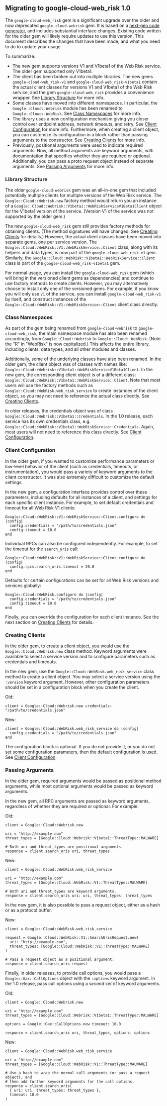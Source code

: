 ## Migrating to google-cloud-web_risk 1.0

The `google-cloud-web_risk` gem is a significant upgrade over the older and now
deprecated `google-cloud-webrisk` gem. It is based on a
[next-gen code generator](https://github.com/googleapis/gapic-generator-ruby),
and includes substantial interface changes. Existing code written for the older
gem will likely require updates to use this version. This document describes
the changes that have been made, and what you need to do to update your usage.

To summarize:

 *  The new gem supports versions V1 and V1beta1 of the Web Risk service. The
    older gem supported only V1beta1.
 *  The client has been broken out into multiple libraries. The new gems
    `google-cloud-web_risk-v1` and `google-cloud-web_risk-v1beta1` contain the
    actual client classes for versions V1 and V1beta1 of the Web Risk service,
    and the gem `google-cloud-web_risk` provides a convenience wrapper.
    See [Library Structure](#library-structure) for more info.
 *  Some classes have moved into different namespaces. In particular, the
    `Google::Cloud::Webrisk` module has been renamed to `Google::Cloud::WebRisk`.
    See [Class Namespaces](#class-namespaces) for more info.
 *  The library uses a new configuration mechanism giving you closer control
    over endpoint address, network timeouts, and retry. See
    [Client Configuration](#client-configuration) for more info. Furthermore,
    when creating a client object, you can customize its configuration in a
    block rather than passing arguments to the constructor. See
    [Creating Clients](#creating-clients) for more info.
 *  Previously, positional arguments were used to indicate required arguments.
    Now, all method arguments are keyword arguments, with documentation that
    specifies whether they are required or optional. Additionally, you can pass
    a proto request object instead of separate arguments. See
    [Passing Arguments](#passing-arguments) for more info.

### Library Structure

The older `google-cloud-webrisk` gem was an all-in-one gem
that included potentially multiple clients for multiple versions of the
Web Risk service. The `Google::Cloud::Webrisk.new` factory method would
return you an instance of a `Google::Cloud::Webrisk::V1beta1::WebRiskServiceV1Beta1Client`
object for the V1beta1 version of the service. (Version V1 of the service was
not supported by the older gem.)

The new `google-cloud-web_risk` gem still provides factory
methods for obtaining clients. (The method signatures will have changed. See
[Creating Clients](#creating-clients) for details.) However, the actual client
classes have been moved into separate gems, one per service version. The
`Google::Cloud::WebRisk::V1::WebRiskService::Client` class, along with its
helpers and data types, is now part of the `google-cloud-web_risk-v1` gem.
Similarly, the `Google::Cloud::WebRisk::V1beta1::WebRiskService::Client`
class is part of the `google-cloud-web_risk-v1beta1` gem.

For normal usage, you can install the `google-cloud-web_risk` gem
(which will bring in the versioned client gems as dependencies) and continue to
use factory methods to create clients. However, you may alternatively choose to
install only one of the versioned gems. For example, if you know you will only
use `V1` of the service, you can install `google-cloud-web_risk-v1` by
itself, and construct instances of the
`Google::Cloud::WebRisk::V1::WebRiskService::Client` client class directly.

### Class Namespaces

As part of the gem being renamed from `google-cloud-webrisk` to
`google-cloud-web_risk`, the main namespace module has also been renamed
accordingly, from `Google::Cloud::Webrisk` to `Google::Cloud::WebRisk`. (Note
the "R" in "WebRisk" is now capitalized.) This affects the entire library,
including clients, data types, and all other modules and classes.

Additionally, some of the underlying classes have also been renamed.
In the older gem, the client object was of classes with names like:
`Google::Cloud::Webrisk::V1beta1::WebRiskServiceV1Beta1Client`.
In the new gem, the corresponding client object is of a different class:
`Google::Cloud::WebRisk::V1beta1::WebRiskService::Client`.
Note that most users will use the factory methods such as
`Google::Cloud::WebRisk.web_risk_service` to create instances of the client object,
so you may not need to reference the actual class directly.
See [Creating Clients](#creating-clients).

In older releases, the credentials object was of class
`Google::Cloud::Webrisk::V1beta1::Credentials`.
In the 1.0 release, each service has its own credentials class, e.g.
`Google::Cloud::WebRisk::V1beta1::WebRiskService::Credentials`.
Again, most users will not need to reference this class directly.
See [Client Configuration](#client-configuration).

### Client Configuration

In the older gem, if you wanted to customize performance parameters or
low-level behavior of the client (such as credentials, timeouts, or
instrumentation), you would pass a variety of keyword arguments to the client
constructor. It was also extremely difficult to customize the default settings.

In the new gem, a configuration interface provides control over these
parameters, including defaults for all instances of a client, and settings for
each specific client instance. For example, to set default credentials and
timeout for all Web Risk V1 clients:

```
Google::Cloud::WebRisk::V1::WebRiskService::Client.configure do |config|
  config.credentials = "/path/to/credentials.json"
  config.timeout = 10.0
end
```

Individual RPCs can also be configured independently. For example, to set the
timeout for the `search_uris` call:

```
Google::Cloud::WebRisk::V1::WebRiskService::Client.configure do |config|
  config.rpcs.search_uris.timeout = 20.0
end
```

Defaults for certain configurations can be set for all Web Risk versions and
services globally:

```
Google::Cloud::WebRisk.configure do |config|
  config.credentials = "/path/to/credentials.json"
  config.timeout = 10.0
end
```

Finally, you can override the configuration for each client instance. See the
next section on [Creating Clients](#creating-clients) for details.

### Creating Clients

In the older gem, to create a client object, you would use the
`Google::Cloud::Webrisk.new` class method. Keyword arguments were available to
select a service version and to configure parameters such as credentials and
timeouts.

In the new gem, use the `Google::Cloud::WebRisk.web_risk_service` class
method to create a client object. You may select a service version using the
`:version` keyword argument. However, other configuration parameters should be
set in a configuration block when you create the client.

Old:
```
client = Google::Cloud::Webrisk.new credentials: "/path/to/credentials.json"
```

New:
```
client = Google::Cloud::WebRisk.web_risk_service do |config|
  config.credentials = "/path/to/credentials.json"
end
```

The configuration block is optional. If you do not provide it, or you do not
set some configuration parameters, then the default configuration is used. See
[Client Configuration](#client-configuration).

### Passing Arguments

In the older gem, required arguments would be passed as positional method
arguments, while most optional arguments would be passed as keyword arguments.

In the new gem, all RPC arguments are passed as keyword arguments,
regardless of whether they are required or optional. For example:

Old:
```
client = Google::Cloud::Webrisk.new

uri = "http://example.com"
threat_types = [Google::Cloud::Webrisk::V1beta1::ThreatType::MALWARE]

# Both uri and threat_types are positional arguments.
response = client.search_uris uri, threat_types
```

New:
```
client = Google::Cloud::WebRisk.web_risk_service

uri = "http://example.com"
threat_types = [Google::Cloud::WebRisk::V1::ThreatType::MALWARE]

# Both uri and threat_types are keyword arguments.
response = client.search_uris uri: uri, threat_types: threat_types
```

In the new gem, it is also possible to pass a request object, either
as a hash or as a protocol buffer.

New:
```
client = Google::Cloud::WebRisk.web_risk_service

request = Google::Cloud::WebRisk::V1::SearchUrisRequest.new(
  uri: "http://example.com",
  threat_types: [Google::Cloud::WebRisk::V1::ThreatType::MALWARE]
)

# Pass a request object as a positional argument:
response = client.search_uris request
```

Finally, in older releases, to provide call options, you would pass a
`Google::Gax::CallOptions` object with the `:options` keyword argument. In the
1.0 release, pass call options using a _second set_ of keyword arguments.

Old:
```
client = Google::Cloud::Webrisk.new

uri = "http://example.com"
threat_types = [Google::Cloud::Webrisk::V1beta1::ThreatType::MALWARE]

options = Google::Gax::CallOptions.new timeout: 10.0

response = client.search_uris uri, threat_types, options: options
```

New:
```
client = Google::Cloud::WebRisk.web_risk_service

uri = "http://example.com"
threat_types = [Google::Cloud::WebRisk::V1::ThreatType::MALWARE]

# Use a hash to wrap the normal call arguments (or pass a request object), and
# then add further keyword arguments for the call options.
response = client.search_uris(
  { uri: uri, threat_types: threat_types },
  timeout: 10.0
)
```
